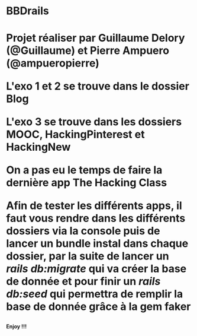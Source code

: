 <h1> BBDrails <h1>

<p> Projet réaliser par Guillaume Delory (@Guillaume) et Pierre Ampuero (@ampueropierre)</p>

<p> L'exo 1 et 2 se trouve dans le dossier Blog </p>

<p>L'exo 3 se trouve dans les dossiers MOOC, HackingPinterest et HackingNew </p>

<p>On a pas eu le temps de faire la dernière app <quote>The Hacking Class</quote></p>

<p>Afin de tester les différents apps, il faut vous rendre dans les différents dossiers via la console
  puis de lancer un bundle instal dans chaque dossier, par la suite de lancer un <em>rails db:migrate</em> qui va créer
  la base de donnée et pour finir un <em>rails db:seed</em> qui permettra de remplir la base de donnée grâce à la gem faker</p>
  
<h4>Enjoy !!!</h4>
